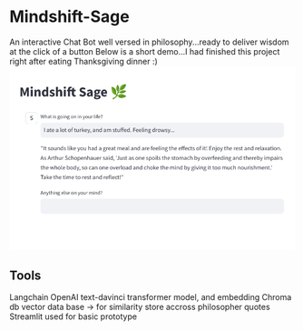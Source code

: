 # Mindshift-Sage
An interactive Chat Bot well versed in philosophy...ready to deliver wisdom at the click of a button
Below is a short demo...I had finished this project right after eating Thanksgiving dinner :)
![Can you tell I just had Thanksgiving dinner?](https://github.com/ConicalDrupe/Mindshift-Sage/blob/main/sage_demo.png)

## Tools
Langchain
OpenAI text-davinci transformer model, and embedding
Chroma db vector data base -> for similarity store accross philosopher quotes
Streamlit used for basic prototype
